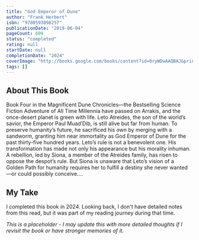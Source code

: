 ```yaml
---
title: "God Emperor of Dune"
author: "Frank Herbert"
isbn: "9780593098257"
publicationDate: "2019-06-04"
pageCount: 609
status: "completed"
rating: null
startDate: null
completionDate: "2024"
coverImage: "http://books.google.com/books/content?id=0ryWDwAAQBAJ&printsec=frontcover&img=1&zoom=1&source=gbs_api"
tags: []
---
```


## About This Book

Book Four in the Magnificent Dune Chronicles—the Bestselling Science Fiction Adventure of All Time Millennia have passed on Arrakis, and the once-desert planet is green with life. Leto Atreides, the son of the world’s savior, the Emperor Paul Muad’Dib, is still alive but far from human. To preserve humanity’s future, he sacrificed his own by merging with a sandworm, granting him near immortality as God Emperor of Dune for the past thirty-five hundred years. Leto’s rule is not a benevolent one. His transformation has made not only his appearance but his morality inhuman. A rebellion, led by Siona, a member of the Atreides family, has risen to oppose the despot’s rule. But Siona is unaware that Leto’s vision of a Golden Path for humanity requires her to fulfill a destiny she never wanted—or could possibly conceive....

## My Take

I completed this book in 2024. Looking back, I don't have detailed notes from this read, but it was part of my reading journey during that time.

*This is a placeholder - I may update this with more detailed thoughts if I revisit the book or have stronger memories of it.*
